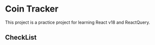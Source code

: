 # Coin Tracker

This project is a practice project for learning React v18 and ReactQuery.

## CheckList
